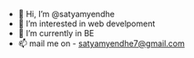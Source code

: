 - 👋 Hi, I’m @satyamyendhe
- 👀 I’m interested in web develpoment
- 🌱 I’m currently in BE
- 📫 mail me on - satyamyendhe7@gmail.com

<!---
satyamyendhe/satyamyendhe is a ✨ special ✨ repository because its `README.md` (this file) appears on your GitHub profile.
You can click the Preview link to take a look at your changes.
--->
